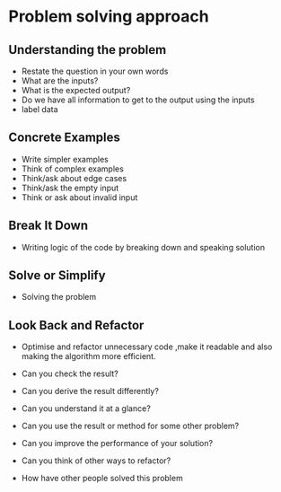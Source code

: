 # Problem solving approach

## Understanding the problem
* Restate the question in your own words
* What are the inputs?
* What is the expected output?
* Do we have all information to get to the output using the inputs
* label data

## Concrete Examples
* Write simpler examples
* Think of complex examples
* Think/ask about edge cases
* Think/ask the empty input
* Think or ask about invalid input

## Break It Down
* Writing logic of the code by breaking down and speaking solution
## Solve or Simplify
* Solving the problem

## Look Back and Refactor
* Optimise and refactor unnecessary code ,make it readable and also making the algorithm more efficient.

* Can you check the result?
* Can you derive the result differently?
* Can you understand it at a glance?
* Can you use the result or method for some other problem?
* Can you improve the performance of your solution?
* Can you think of other ways to refactor?
* How have other people solved this problem